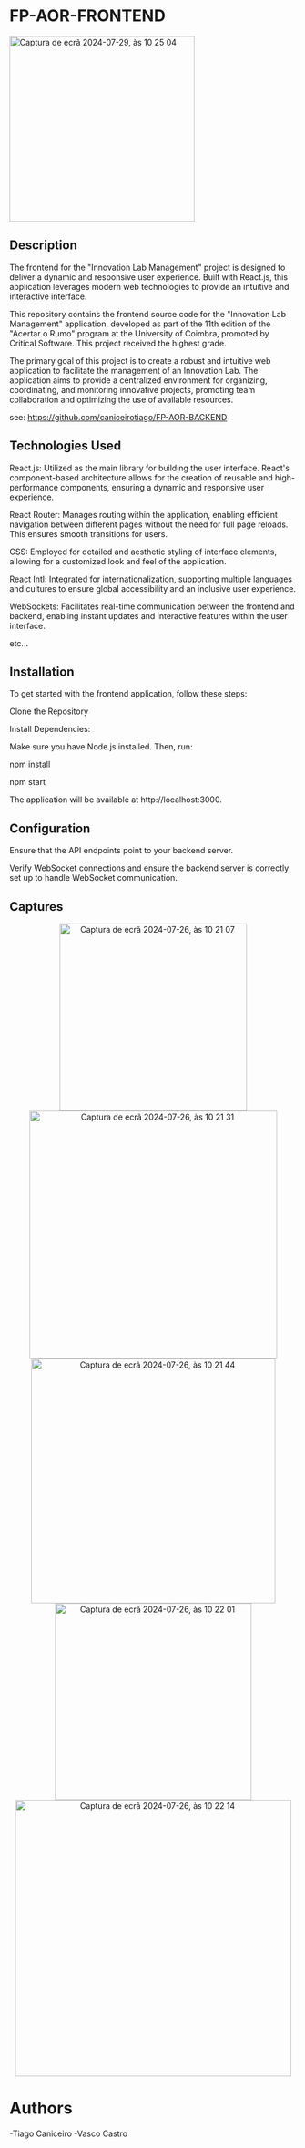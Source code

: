 # FP-AOR-FRONTEND
<img width="325" alt="Captura de ecrã 2024-07-29, às 10 25 04" src="https://github.com/user-attachments/assets/f8518385-0f04-4905-b4c8-05b4667cf462">

## Description

The frontend for the "Innovation Lab Management" project is designed to deliver a dynamic and responsive user experience. Built with React.js, this application leverages modern web technologies to provide an intuitive and interactive interface.

This repository contains the frontend source code for the "Innovation Lab Management" application, developed as part of the 11th edition of the "Acertar o Rumo" program at the University of Coimbra, promoted by Critical Software. This project received the highest grade.

The primary goal of this project is to create a robust and intuitive web application to facilitate the management of an Innovation Lab. The application aims to provide a centralized environment for organizing, coordinating, and monitoring innovative projects, promoting team collaboration and optimizing the use of available resources.

see: https://github.com/caniceirotiago/FP-AOR-BACKEND

## Technologies Used

React.js: Utilized as the main library for building the user interface. React's component-based architecture allows for the creation of reusable and high-performance components, ensuring a dynamic and responsive user experience.

React Router: Manages routing within the application, enabling efficient navigation between different pages without the need for full page reloads. This ensures smooth transitions for users.

CSS: Employed for detailed and aesthetic styling of interface elements, allowing for a customized look and feel of the application.

React Intl: Integrated for internationalization, supporting multiple languages and cultures to ensure global accessibility and an inclusive user experience.

WebSockets: Facilitates real-time communication between the frontend and backend, enabling instant updates and interactive features within the user interface.

etc...
## Installation

To get started with the frontend application, follow these steps:

Clone the Repository

Install Dependencies:

Make sure you have Node.js installed. Then, run:

npm install

npm start

The application will be available at http://localhost:3000.


## Configuration

Ensure that the API endpoints point to your backend server.

Verify WebSocket connections and ensure the backend server is correctly set up to handle WebSocket communication.


## Captures

<p align="center" gap="50px">
<img width="329" alt="Captura de ecrã 2024-07-26, às 10 21 07" src="https://github.com/user-attachments/assets/000c2747-08cc-484c-8124-d67ded08d09b">
<img width="435" alt="Captura de ecrã 2024-07-26, às 10 21 31" src="https://github.com/user-attachments/assets/b170689b-fb3a-4565-b956-a3855c9ff02f">
<img width="429" alt="Captura de ecrã 2024-07-26, às 10 21 44" src="https://github.com/user-attachments/assets/98d24abf-71d5-49cd-8d9d-137720dca559">
<img width="345" alt="Captura de ecrã 2024-07-26, às 10 22 01" src="https://github.com/user-attachments/assets/60aa294c-8e51-444f-93e2-5e7474a0b6a5">
<img width="485" alt="Captura de ecrã 2024-07-26, às 10 22 14" src="https://github.com/user-attachments/assets/4735bf81-0b73-4179-a223-d093b2d5c74c">
</p>

#  Authors
-Tiago Caniceiro
-Vasco Castro
